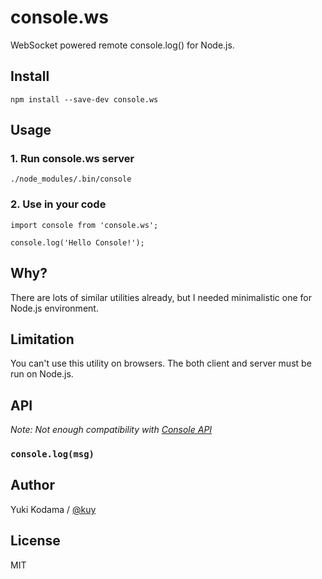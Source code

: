 # console.ws

WebSocket powered remote console.log() for Node.js.

## Install

```
npm install --save-dev console.ws
```

## Usage

### 1. Run console.ws server

```
./node_modules/.bin/console
```

### 2. Use in your code

```es6
import console from 'console.ws';

console.log('Hello Console!');
```

## Why?

There are lots of similar utilities already, but I needed minimalistic one for Node.js environment.

## Limitation

You can't use this utility on browsers. The both client and server must be run on Node.js.

## API

*Note: Not enough compatibility with [Console API](https://developer.mozilla.org/en-US/docs/Web/API/Console)*

### `console.log(msg)`

## Author

Yuki Kodama / [@kuy](https://twitter.com/kuy)

## License

MIT
